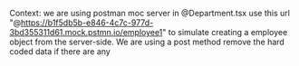 Context: we are using postman moc server
in @Department.tsx use this url "@https://b1f5db5b-e846-4c7c-977d-3bd355311d61.mock.pstmn.io/employee1"
to simulate creating a employee object from the server-side.
We are using a post method
remove the hard coded data if there are any